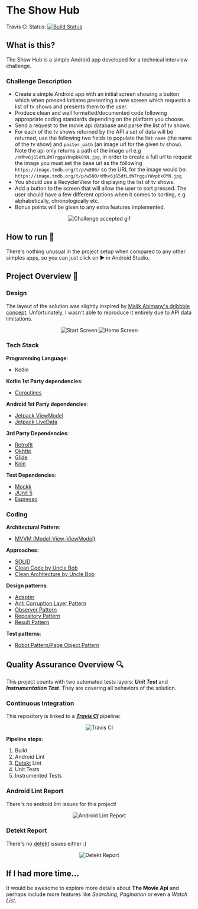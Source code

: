 
# The Show Hub
Travis CI Status:
[![Build Status](https://travis-ci.com/marcosvbras/theshowhub.svg?branch=master)](https://travis-ci.com/marcosvbras/theshowhub)

## What is this?
The Show Hub is a simple Android app developed for a technical interview challenge.

### Challenge Description
- Create a simple Android app with an initial screen showing a button which when pressed initiates presenting a new screen which requests a list of tv shows and presents them to the user.
- Produce clean and well formatted/documented code following appropriate coding standards depending on the platform you choose.
- Send a request to the movie api database and parse the list of tv shows.
- For each of the tv shows returned by the API a set of data will be returned, use the following two fields to populate the list: `name`  (the name of the tv show) and `poster_path` (an image url for the given tv show). Note the api only returns a path of the image url e.g `/nMhv6jG5dtLdW7rgguYWvpbk0YN.jpg`, in order to create a full url to request the image you must set the base url as the following `https://image.tmdb.org/t/p/w500/` so the URL for the image would be: `https://image.tmdb.org/t/p/w500/nMhv6jG5dtLdW7rgguYWvpbk0YN.jpg`
- You should use a RecyclerView for displaying the list of tv shows.
- Add a button to the screen that will allow the user to sort pressed. The user should have a few different options when it comes to sorting, e.g alphabetically, chronologically etc.
- Bonus points will be given to any extra features implemented.

<p  align="center">
<img  src="repoImages/challenge.gif"  alt="Challenge accepted gif"/>
</p>

## How to run :running: 
There's nothing unusual in the project setup when compared to any other simples apps, so you can just click on :arrow_forward: in Android Studio.

## Project Overview :triangular_ruler:

### Design

The layout of the solution was slightly inspired by [Malik Abimany's dribbble concept](https://dribbble.com/shots/15279034-Abda-Full-Screen-App/attachments/7032023?mode=media). Unfortunately, I wasn't able to reproduce it entirely due to API data limitations.

<p  align="center">
<img  src="repoImages/startScreen.png"  alt="Start Screen"/>
<img  src="repoImages/homeScreen.png"  alt="Home Screen"/>
</p>
  
### Tech Stack

**Programming Language**: 
- Kotlin

**Kotlin 1st Party dependencies**:
- [Coroutines](https://developer.android.com/kotlin/coroutines)

**Android 1st Party dependencies**:
- [Jetpack ViewModel](https://developer.android.com/topic/libraries/architecture/viewmodel)
- [Jetpack LiveData](https://developer.android.com/topic/libraries/architecture/livedata)

**3rd Party Dependencies**:
- [Retrofit](https://github.com/square/retrofit)
- [Okhttp](https://square.github.io/okhttp/)
- [Glide](https://bumptech.github.io/glide/)
- [Koin](https://insert-koin.io/)

**Test Dependencies**:
- [Mockk](https://mockk.io/)
- [JUnit 5](https://junit.org/junit5/)
- [Espresso](https://developer.android.com/training/testing/espresso)

### Coding

**Architectural Pattern**: 
- [MVVM (Model-View-ViewModel)](https://developer.android.com/jetpack/guide)

**Approaches**:
- [SOLID](https://en.wikipedia.org/wiki/SOLID)
- [Clean Code by Uncle Bob](https://www.cleancoders.com/)
- [Clean Architecture by Uncle Bob](https://www.cleancoders.com/)

**Design patterns**:
- [Adapter](https://refactoring.guru/design-patterns/adapter)
- [Anti Corruption Layer Pattern](https://docs.microsoft.com/en-us/azure/architecture/patterns/anti-corruption-layer)
- [Observer Pattern](https://refactoring.guru/design-patterns/observer)
- [Repository Pattern](https://martinfowler.com/eaaCatalog/repository.html)
- [Result Pattern](https://medium.com/@cummingsi1993/the-operation-result-pattern-a-simple-guide-fe10ff959080)

**Test patterns**:
- [Robot Pattern/Page Object Pattern](https://martinfowler.com/bliki/PageObject.html)

## Quality Assurance Overview :mag:

This project counts with two automated tests layers: ***Unit Test*** and ***Instrumentation Test***. They are covering all behaviors of the solution.

### Continuous Integration

This repository is linked to a ***[Travis CI](https://travis-ci.com/)*** pipeline:

<p  align="center">
<img  src="repoImages/travis.png"  alt="Travis CI"/>
</p>

**Pipeline steps**:
1. Build
2. Android Lint
3. [Detekt](https://detekt.github.io/detekt/) Lint
4. Unit Tests
5. Instrumented Tests 

### Android Lint Report

There's no android lint issues for this project!
<p  align="center">
<img  src="repoImages/lint.png"  alt="Android Lint Report"/>
</p>

### Detekt Report

There's no [detekt](https://detekt.github.io/detekt/) issues either :)
<p  align="center">
<img  src="repoImages/detekt.png"  alt="Detekt Report"/>
</p>

## If I had more time...

It would be awesome to explore more details about **The Movie Api** and perhaps include more features like *Searching*, *Pagination* or even a *Watch List*. 
